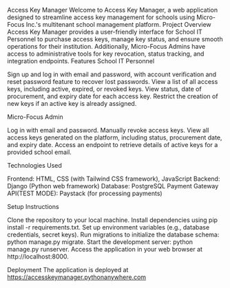 Access Key Manager
Welcome to Access Key Manager, a web application designed to streamline access key management for schools using Micro-Focus Inc.'s multitenant school management platform.
Project Overview
Access Key Manager provides a user-friendly interface for School IT Personnel to purchase access keys, manage key status, and ensure smooth operations for their institution. Additionally, Micro-Focus Admins have access to administrative tools for key revocation, status tracking, and integration endpoints.
Features
School IT Personnel

Sign up and log in with email and password, with account verification and reset password feature to recover lost passwords.
View a list of all access keys, including active, expired, or revoked keys.
View status, date of procurement, and expiry date for each access key.
Restrict the creation of new keys if an active key is already assigned.

Micro-Focus Admin

Log in with email and password.
Manually revoke access keys.
View all access keys generated on the platform, including status, procurement date, and expiry date.
Access an endpoint to retrieve details of active keys for a provided school email.

Technologies Used

Frontend: HTML, CSS (with Tailwind CSS framework), JavaScript
Backend: Django (Python web framework)
Database: PostgreSQL
Payment Gateway API(TEST MODE): Paystack (for processing payments)

Setup Instructions

Clone the repository to your local machine.
Install dependencies using pip install -r requirements.txt.
Set up environment variables (e.g., database credentials, secret keys).
Run migrations to initialize the database schema: python manage.py migrate.
Start the development server: python manage.py runserver.
Access the application in your web browser at http://localhost:8000.

Deployment
The application is deployed at https://accesskeymanager.pythonanywhere.com
